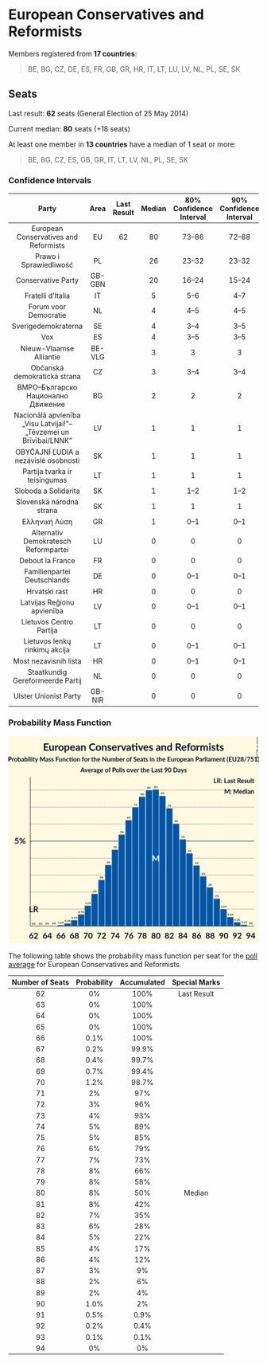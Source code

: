 # European Conservatives and Reformists

Members registered from **17 countries**:

> BE, BG, CZ, DE, ES, FR, GB, GR, HR, IT, LT, LU, LV, NL, PL, SE, SK

## Seats

Last result: **62** seats (General Election of 25 May 2014)

Current median: **80** seats (+18 seats)

At least one member in **13 countries** have a median of 1 seat or more:

> BE, BG, CZ, ES, GB, GR, IT, LT, LV, NL, PL, SE, SK

### Confidence Intervals

| Party | Area | Last Result | Median | 80% Confidence Interval | 90% Confidence Interval | 95% Confidence Interval | 99% Confidence Interval |
|:-----:|:----:|:-----------:|:------:|:-----------------------:|:-----------------------:|:-----------------------:|:-----------------------:|
| European Conservatives and Reformists | EU | 62 | 80 | 73–86 | 72–88 | 70–89 | 68–91 |
| Prawo i Sprawiedliwość | PL | | 26 | 23–32 | 23–32 | 22–32 | 22–33 |
| Conservative Party | GB-GBN | | 20 | 16–24 | 15–24 | 14–25 | 12–25 |
| Fratelli d’Italia | IT | | 5 | 5–6 | 4–7 | 4–7 | 4–8 |
| Forum voor Democratie | NL | | 4 | 4–5 | 4–5 | 4–5 | 3–5 |
| Sverigedemokraterna | SE | | 4 | 3–4 | 3–5 | 3–5 | 3–5 |
| Vox | ES | | 4 | 3–5 | 3–5 | 2–5 | 2–6 |
| Nieuw-Vlaamse Alliantie | BE-VLG | | 3 | 3 | 3 | 3 | 3 |
| Občanská demokratická strana | CZ | | 3 | 3–4 | 3–4 | 3–4 | 2–5 |
| ВМРО–Българско Национално Движение | BG | | 2 | 2 | 2 | 2 | 2 |
| Nacionālā apvienība „Visu Latvijai!”–„Tēvzemei un Brīvībai/LNNK” | LV | | 1 | 1 | 1 | 1–2 | 1–2 |
| OBYČAJNÍ ĽUDIA a nezávislé osobnosti | SK | | 1 | 1 | 1 | 0–1 | 0–1 |
| Partija tvarka ir teisingumas | LT | | 1 | 1 | 1 | 1 | 0–1 |
| Sloboda a Solidarita | SK | | 1 | 1–2 | 1–2 | 1–2 | 1–2 |
| Slovenská národná strana | SK | | 1 | 1 | 1 | 1 | 1 |
| Ελληνική Λύση | GR | | 1 | 0–1 | 0–1 | 0–1 | 0–1 |
| Alternativ Demokratesch Reformpartei | LU | | 0 | 0 | 0 | 0 | 0 |
| Debout la France | FR | | 0 | 0 | 0 | 0 | 0 |
| Familienpartei Deutschlands | DE | | 0 | 0–1 | 0–1 | 0–1 | 0–1 |
| Hrvatski rast | HR | | 0 | 0 | 0 | 0 | 0 |
| Latvijas Reģionu apvienība | LV | | 0 | 0–1 | 0–1 | 0–1 | 0–1 |
| Lietuvos Centro Partija | LT | | 0 | 0 | 0 | 0 | 0 |
| Lietuvos lenkų rinkimų akcija | LT | | 0 | 0–1 | 0–1 | 0–1 | 0–1 |
| Most nezavisnih lista | HR | | 0 | 0–1 | 0–1 | 0–1 | 0–1 |
| Staatkundig Gereformeerde Partij | NL | | 0 | 0 | 0 | 0 | 0 |
| Ulster Unionist Party | GB-NIR | | 0 | 0 | 0 | 0 | 0 |

### Probability Mass Function

![Graph with seats probability mass function not yet produced](average-2019-07-31-seats-pmf-europeanconservativesandreformists.png "Seats Probability Mass Function")

The following table shows the probability mass function per seat for the [poll average](average-2019-07-31.html) for European Conservatives and Reformists.

| Number of Seats | Probability | Accumulated | Special Marks |
|:---------------:|:-----------:|:-----------:|:-------------:|
| 62 | 0% | 100% | Last Result |
| 63 | 0% | 100% |  |
| 64 | 0% | 100% |  |
| 65 | 0% | 100% |  |
| 66 | 0.1% | 100% |  |
| 67 | 0.2% | 99.9% |  |
| 68 | 0.4% | 99.7% |  |
| 69 | 0.7% | 99.4% |  |
| 70 | 1.2% | 98.7% |  |
| 71 | 2% | 97% |  |
| 72 | 3% | 96% |  |
| 73 | 4% | 93% |  |
| 74 | 5% | 89% |  |
| 75 | 5% | 85% |  |
| 76 | 6% | 79% |  |
| 77 | 7% | 73% |  |
| 78 | 8% | 66% |  |
| 79 | 8% | 58% |  |
| 80 | 8% | 50% | Median |
| 81 | 8% | 42% |  |
| 82 | 7% | 35% |  |
| 83 | 6% | 28% |  |
| 84 | 5% | 22% |  |
| 85 | 4% | 17% |  |
| 86 | 4% | 12% |  |
| 87 | 3% | 9% |  |
| 88 | 2% | 6% |  |
| 89 | 2% | 4% |  |
| 90 | 1.0% | 2% |  |
| 91 | 0.5% | 0.9% |  |
| 92 | 0.2% | 0.4% |  |
| 93 | 0.1% | 0.1% |  |
| 94 | 0% | 0% |  |


